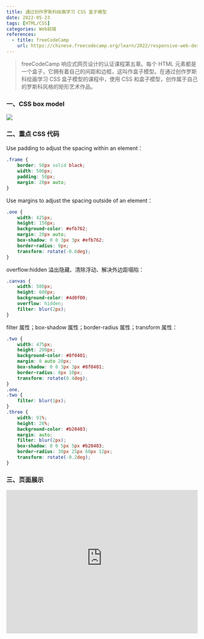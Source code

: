 ```yaml
---
title: 通过创作罗斯科绘画学习 CSS 盒子模型
date: 2022-05-23
tags: [HTML/CSS]
categories: Web前端
references: 
  - title: freeCodeCamp
    url: https://chinese.freecodecamp.org/learn/2022/responsive-web-design
---
```


> freeCodeCamp 响应式网页设计的认证课程第五章。每个 HTML 元素都是一个盒子，它拥有着自己的间距和边框，这叫作盒子模型。在通过创作罗斯科绘画学习 CSS 盒子模型的课程中，使用 CSS 和盒子模型，创作属于自己的罗斯科风格的矩形艺术作品。

<!--more-->

### 一、CSS box model

![](https://blog.zhuangzhihao.top/img/diagram-3.png)

### 二、重点 CSS 代码

Use padding to adjust the spacing within an element：

```CSS
.frame {
    border: 50px solid black;
    width: 500px;
    padding: 50px;
    margin: 20px auto;
}
```

Use margins to adjust the spacing outside of an element：

```css
.one {
    width: 425px;
    height: 150px;
    background-color: #efb762;
    margin: 20px auto;
    box-shadow: 0 0 3px 3px #efb762;
    border-radius: 9px;
    transform: rotate(-0.6deg);
}
```

overflow:hidden 溢出隐藏、清除浮动、解决外边距塌陷：

```CSS
.canvas {
    width: 500px;
    height: 600px;
    background-color: #4d0f00;
    overflow: hidden;
    filter: blur(2px);
}
```

filter 属性；box-shadow 属性；border-radius 属性；transform 属性：

```CSS
.two {
    width: 475px;
    height: 200px;
    background-color: #8f0401;
    margin: 0 auto 20px;
    box-shadow: 0 0 3px 3px #8f0401;
    border-radius: 8px 10px;
    transform: rotate(0.4deg);
}
.one,
.two {
    filter: blur(1px);
}
.three {
    width: 91%;
    height: 28%;
    background-color: #b20403;
    margin: auto;
    filter: blur(2px);
    box-shadow: 0 0 5px 5px #b20403;
    border-radius: 30px 25px 60px 12px;
    transform: rotate(-0.2deg);
}
```

### 三、页面展示

<div style="position: relative; width: 100%; height: 0; padding-bottom: 75%;">
    <iframe src="https://free-code-camp-demo.vercel.app/响应式网页设计/通过创作罗斯科绘画学习CSS盒子模型/index.html" border="0" frameborder="no" framespacing="0" allowfullscreen="true" style="position: absolute; width: 100%; height: 100%; left: 0; top: 0;"></iframe>
</div>
